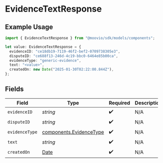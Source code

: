 # EvidenceTextResponse

## Example Usage

```typescript
import { EvidenceTextResponse } from "@moovio/sdk/models/components";

let value: EvidenceTextResponse = {
  evidenceID: "ce18db19-7119-46f2-bef2-0709738305e3",
  disputeID: "ce688f13-246d-4c19-bbc0-6464e85b00ca",
  evidenceType: "generic-evidence",
  text: "<value>",
  createdOn: new Date("2025-01-30T02:22:00.844Z"),
};
```

## Fields

| Field                                                                                         | Type                                                                                          | Required                                                                                      | Description                                                                                   |
| --------------------------------------------------------------------------------------------- | --------------------------------------------------------------------------------------------- | --------------------------------------------------------------------------------------------- | --------------------------------------------------------------------------------------------- |
| `evidenceID`                                                                                  | *string*                                                                                      | :heavy_check_mark:                                                                            | N/A                                                                                           |
| `disputeID`                                                                                   | *string*                                                                                      | :heavy_check_mark:                                                                            | N/A                                                                                           |
| `evidenceType`                                                                                | [components.EvidenceType](../../models/components/evidencetype.md)                            | :heavy_check_mark:                                                                            | N/A                                                                                           |
| `text`                                                                                        | *string*                                                                                      | :heavy_check_mark:                                                                            | N/A                                                                                           |
| `createdOn`                                                                                   | [Date](https://developer.mozilla.org/en-US/docs/Web/JavaScript/Reference/Global_Objects/Date) | :heavy_check_mark:                                                                            | N/A                                                                                           |